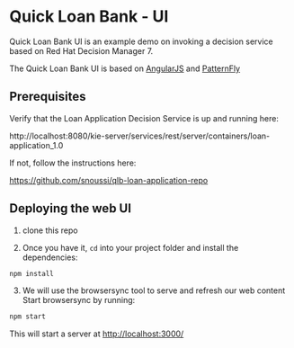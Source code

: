 # Quick Loan Bank - UI

Quick Loan Bank UI is an example demo on invoking a decision service based on Red Hat Decision Manager 7.

The Quick Loan Bank UI is based on [AngularJS](https://angularjs.org) and [PatternFly](http://patternfly.org)

## Prerequisites

Verify that the Loan Application Decision Service is up and running here:

http://localhost:8080/kie-server/services/rest/server/containers/loan-application_1.0

If not, follow the instructions here:

https://github.com/snoussi/qlb-loan-application-repo

## Deploying the web UI

1. clone this repo

2. Once you have it, `cd` into your project folder and install the dependencies:

```bash
npm install
```

3. We will use the browsersync tool to serve and refresh our web content 
Start browsersync by running:

```bash
npm start
```

This will start a server at [http://localhost:3000/](http://localhost:3000/) 